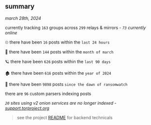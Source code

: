
## summary
_march 28th, 2024_

currently tracking `163` groups across `299` relays & mirrors - _`73` currently online_

⏲ there have been `16` posts within the `last 24 hours`

🦈 there have been `144` posts within the `month of march`

🪐 there have been `626` posts within the `last 90 days`

🏚 there have been `616` posts within the `year of 2024`

🦕 there have been `9898` posts `since the dawn of ransomwatch`

there are `96` custom parsers indexing posts

_`20` sites using v2 onion services are no longer indexed - [support.torproject.org](https://support.torproject.org/onionservices/v2-deprecation/)_

> see the project [README](https://github.com/joshhighet/ransomwatch#ransomwatch--) for backend technicals
